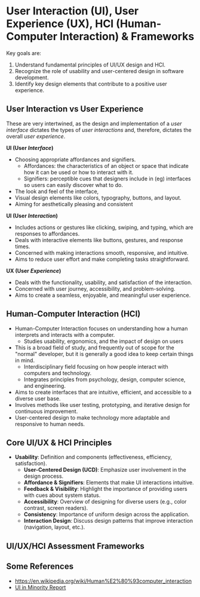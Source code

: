 # User Interaction (UI), User Experience (UX), HCI (Human-Computer Interaction) & Frameworks
Key goals are:
1. Understand fundamental principles of UI/UX design and HCI.
2. Recognize the role of usability and user-centered design in software development.
3. Identify key design elements that contribute to a positive user experience.

## User Interaction vs User Experience
These are very intertwined, as the design and implementation of a _user interface_ dictates the types of _user interactions_ and, therefore, dictates the overall _user experience_. 

**UI (User _Interface_)**  
- Choosing appropriate affordances and signifiers.
  - Affordances: the characteristics of an object or space that indicate how it can be used or how to interact with it.
  - Signifiers: perceptible cues that designers include in (eg) interfaces so users can easily discover what to do.
- The look and feel of the interface, 
- Visual design elements like colors, typography, buttons, and layout.
- Aiming for aesthetically pleasing and consistent

**UI (User _Interaction_)**
- Includes actions or gestures like clicking, swiping, and typing, which are responses to affordances.
- Deals with interactive elements like buttons, gestures, and response times.
- Concerned with making interactions smooth, responsive, and intuitive.
- Aims to reduce user effort and make completing tasks straightforward.

**UX (User _Experience_)**  
- Deals with the functionality, usability, and satisfaction of the interaction.
- Concerned with user journey, accessibility, and problem-solving.
- Aims to create a seamless, enjoyable, and meaningful user experience.

## Human-Computer Interaction (HCI)
- Human-Computer Interaction focuses on understanding how a human interprets and interacts with a computer.
  - Studies usability, ergonomics, and the impact of design on users
- This is a broad field of study, and frequently out of scope for the "normal" developer, but it is generally a good idea to keep certain things in mind.
  - Interdisciplinary field focusing on how people interact with computers and technology.
  - Integrates principles from psychology, design, computer science, and engineering.
- Aims to create interfaces that are intuitive, efficient, and accessible to a diverse user base.
- Involves methods like user testing, prototyping, and iterative design for continuous improvement.
- User-centered design to make technology more adaptable and responsive to human needs.

## Core UI/UX & HCI Principles
- **Usability**: Definition and components (effectiveness, efficiency, satisfaction).
   - **User-Centered Design (UCD)**: Emphasize user involvement in the design process.
   - **Affordance & Signifiers**: Elements that make UI interactions intuitive.
   - **Feedback & Visibility**: Highlight the importance of providing users with cues about system status.
   - **Accessibility**: Overview of designing for diverse users (e.g., color contrast, screen readers).
   - **Consistency**: Importance of uniform design across the application.
   - **Interaction Design**: Discuss design patterns that improve interaction (navigation, layout, etc.).

## UI/UX/HCI Assessment Frameworks

## Some References
* https://en.wikipedia.org/wiki/Human%E2%80%93computer_interaction
* [UI in Minority Report](https://www.theawl.com/2013/02/how-minority-report-trapped-us-in-a-world-of-bad-interfaces/)
